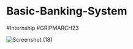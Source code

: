 # Basic-Banking-System
#Internship
#GRIPMARCH23


![Screenshot (18)](https://user-images.githubusercontent.com/126794258/225108401-e6a74da2-7919-442e-80f1-d3b0c46753df.png)
